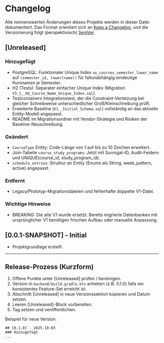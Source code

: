 # Changelog

Alle nennenswerten Änderungen dieses Projekts werden in dieser Datei dokumentiert.
Das Format orientiert sich an [Keep a Changelog](https://keepachangelog.com/de/1.1.0/),
und die Versionierung folgt (perspektivisch) [SemVer](https://semver.org/lang/de/).

## [Unreleased]
### Hinzugefügt
- PostgreSQL: Funktionaler Unique Index `ux_courses_semester_lower_name` auf `(semester_id, lower(name))` für fallunabhängig eindeutige Kursnamen je Semester.
- H2 (Tests): Separater einfacher Unique Index (Migration `V3_1__H2_Course_Name_Unique_Index.sql`).
- Testcontainers Integrationstest, der die Constraint-Verletzung bei gleicher Schreibweise unterschiedlicher Groß/Kleinschreibung prüft.
- Erweiterte Baseline (`V1__Initial_Schema.sql`) vollständig an das aktuelle Entity-Modell angepasst.
- README im Migrationsordner mit Vendor-Strategie und Risiken der Baseline-Neuschreibung.

### Geändert
- `CourseType` Entity: Code-Länge von 1 auf bis zu 10 Zeichen erweitert.
- Join-Tabelle `course_study_programs`: Jetzt mit Surrogat-ID, Audit-Feldern und UNIQUE(course_id, study_program_id).
- `schedule_entries`: Struktur an Entity (Enums als String, week_pattern, active) angepasst.

### Entfernt
- Legacy/Prototyp-Migrationsdateien und fehlerhafte doppelte V1-Datei.

### Wichtige Hinweise
- BREAKING: Die alte V1 wurde ersetzt. Bereits migrierte Datenbanken mit ursprünglicher V1 benötigen frischen Aufbau oder manuelle Anpassung.

## [0.0.1-SNAPSHOT] - Initial
- Projektgrundlage erstellt.

---

## Release-Prozess (Kurzform)
1. Offene Punkte unter [Unreleased] prüfen / bereinigen.
2. Version in `backend/build.gradle.kts` anheben (z.B. 0.1.0) falls ein konsistentes Feature-Set erreicht ist.
3. Abschnitt [Unreleased] in neue Versionssektion kopieren und Datum setzen.
4. Leeren [Unreleased]-Block vorbereiten.
5. Tag setzen und veröffentlichen.

Beispiel für neue Version:
```
## [0.1.0] - 2025-10-03
### Hinzugefügt
...
```
